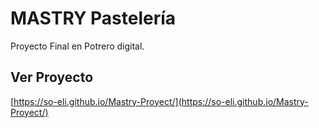 # MASTRY Pastelería


Proyecto Final en Potrero digital.

## Ver Proyecto

[https://so-eli.github.io/Mastry-Proyect/](https://so-eli.github.io/Mastry-Proyect/)

